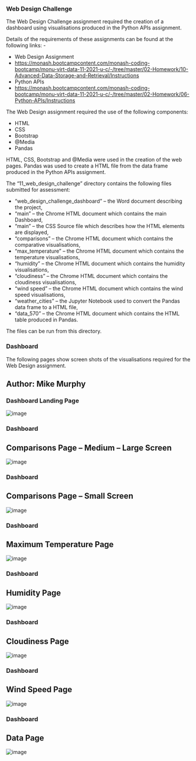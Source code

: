 ### Web Design Challenge

The Web Design Challenge assignment required the creation of a dashboard using visualisations produced in the Python APIs assignment. 

Details of the requirements of these assignments can be found at the following links: - 
* Web Design Assignment 
* https://monash.bootcampcontent.com/monash-coding-bootcamp/monu-virt-data-11-2021-u-c/-/tree/master/02-Homework/10-Advanced-Data-Storage-and-Retrieval/Instructions
* Python APIs 
* https://monash.bootcampcontent.com/monash-coding-bootcamp/monu-virt-data-11-2021-u-c/-/tree/master/02-Homework/06-Python-APIs/Instructions

 The Web Design assignment required the use of the following components:
* HTML 
* CSS
* Bootstrap
* @Media
* Pandas 

HTML, CSS, Bootstrap and @Media were used in the creation of the web pages. 
Pandas was used to create a HTML file from the data frame produced in the Python APIs assignment. 

The “11_web_design_challenge” directory contains the following files submitted for assessment:
* “web_design_challenge_dashboard” – the Word document describing the project,
* “main” – the Chrome HTML document which contains the main Dashboard,
* “main” – the CSS Source file which describes how the HTML elements are displayed,
* “comparisons” – the Chrome HTML document which contains the comparative visualisations,
* “max_temperature” – the Chrome HTML document which contains the temperature  visualisations,
* “humidity” – the Chrome HTML document which contains the humidity visualisations,
* “cloudiness” – the Chrome HTML document which contains the cloudiness visualisations,
* “wind speed” – the Chrome HTML document which contains the wind speed visualisations,
* “weather_cities” – the Jupyter Notebook used to convert the Pandas data frame to a HTML file,
* “data_570” – the Chrome HTML document which contains the HTML table produced in Pandas. 
 
The files can be run from this directory. 

### Dashboard 

The following pages show screen shots of the visualisations required for the Web Design assignment. 













## Author: Mike Murphy 

### Dashboard Landing Page
![image](https://user-images.githubusercontent.com/89948865/152234877-a142e331-1ab6-47a4-b9f7-f52fee785215.png)
 
### Dashboard
## Comparisons Page – Medium – Large Screen
![image](https://user-images.githubusercontent.com/89948865/152235078-12681562-535b-4c44-a45f-e4ba78add371.png)
 
### Dashboard
## Comparisons Page – Small Screen
![image](https://user-images.githubusercontent.com/89948865/152235857-8f6b75af-f5cf-477d-a5a8-ab3dd223628a.png)
 
### Dashboard
## Maximum Temperature Page
![image](https://user-images.githubusercontent.com/89948865/152235922-78c24a26-5478-49f0-94ab-7ceae331f23d.png)
 
### Dashboard
## Humidity Page
![image](https://user-images.githubusercontent.com/89948865/152235964-3a2506e1-4db3-4e62-b687-23c69679bd84.png)
 
### Dashboard
## Cloudiness Page
![image](https://user-images.githubusercontent.com/89948865/152236012-49842704-5dca-4595-9338-bd398f503d17.png)

### Dashboard
## Wind Speed Page
![image](https://user-images.githubusercontent.com/89948865/152236080-c84545b7-b71c-40d4-8566-0fb599f02fa8.png)
 
### Dashboard
## Data Page
![image](https://user-images.githubusercontent.com/89948865/152236166-ccdc6d1a-b574-42ee-ae35-f187fad4ea08.png)
 

